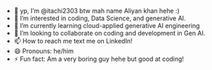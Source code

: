 - 👋 yp, I’m @itachi2303 btw mah name Aliyan khan hehe :)
- 👀 I’m interested in coding, Data Science, and generative AI.
- 🌱 I’m currently learning cloud-applied generative AI engineering
- 💞️ I’m looking to collaborate on coding and development in Gen AI. 
- 📫 How to reach me text me on LinkedIn!
- 😄 Pronouns: he/him
- ⚡ Fun fact: Am a very boring guy hehe but good at coding!

<!---
itachi2303/itachi2303 is a ✨ special ✨ repository because its `README.md` (this file) appears on your GitHub profile.
You can click the Preview link to take a look at your changes.
--->
